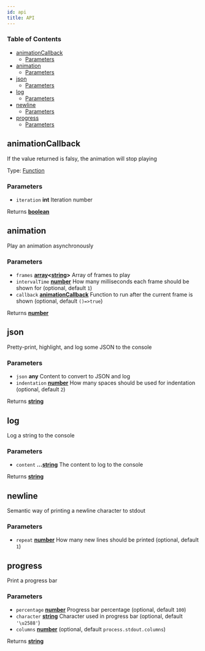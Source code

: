 ```yaml
---
id: api
title: API
---
```

<!-- Generated by documentation.js. Update this documentation by updating the source code. -->

### Table of Contents

-   [animationCallback][1]
    -   [Parameters][2]
-   [animation][3]
    -   [Parameters][4]
-   [json][5]
    -   [Parameters][6]
-   [log][7]
    -   [Parameters][8]
-   [newline][9]
    -   [Parameters][10]
-   [progress][11]
    -   [Parameters][12]

## animationCallback

If the value returned is falsy, the animation will stop playing

Type: [Function][13]

### Parameters

-   `iteration` **int** Iteration number

Returns **[boolean][14]** 

## animation

Play an animation asynchronously

### Parameters

-   `frames` **[array][15]&lt;[string][16]>** Array of frames to play
-   `intervalTime` **[number][17]** How many milliseconds each frame should be shown for (optional, default `1`)
-   `callback` **[animationCallback][18]** Function to run after the current frame is shown (optional, default `()=>true`)

Returns **[number][17]** 

## json

Pretty-print, highlight, and log some JSON to the console

### Parameters

-   `json` **any** Content to convert to JSON and log
-   `indentation` **[number][17]** How many spaces should be used for indentation (optional, default `2`)

Returns **[string][16]** 

## log

Log a string to the console

### Parameters

-   `content` **...[string][16]** The content to log to the console

Returns **[string][16]** 

## newline

Semantic way of printing a newline character to stdout

### Parameters

-   `repeat` **[number][17]** How many new lines should be printed (optional, default `1`)

## progress

Print a progress bar

### Parameters

-   `percentage` **[number][17]** Progress bar percentage (optional, default `100`)
-   `character` **[string][16]** Character used in progress bar (optional, default `'\u2588'`)
-   `columns` **[number][17]**  (optional, default `process.stdout.columns`)

Returns **[string][16]** 

[1]: #animationcallback

[2]: #parameters

[3]: #animation

[4]: #parameters-1

[5]: #json

[6]: #parameters-2

[7]: #log

[8]: #parameters-3

[9]: #newline

[10]: #parameters-4

[11]: #progress

[12]: #parameters-5

[13]: https://developer.mozilla.org/docs/Web/JavaScript/Reference/Statements/function

[14]: https://developer.mozilla.org/docs/Web/JavaScript/Reference/Global_Objects/Boolean

[15]: https://developer.mozilla.org/docs/Web/JavaScript/Reference/Global_Objects/Array

[16]: https://developer.mozilla.org/docs/Web/JavaScript/Reference/Global_Objects/String

[17]: https://developer.mozilla.org/docs/Web/JavaScript/Reference/Global_Objects/Number

[18]: #animationcallback